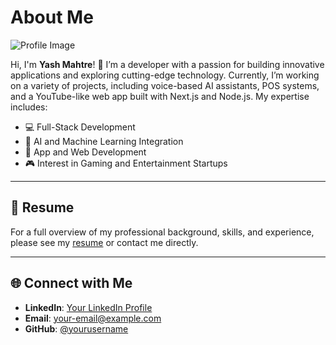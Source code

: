 # About Me

![Profile Image](https://www.shutterstock.com/image-vector/cartoon-beard-handsome-character-casual-600nw-2174922633.jpg)

Hi, I'm **Yash Mahtre**! 👋 I’m a developer with a passion for building innovative applications and exploring cutting-edge technology. Currently, I’m working on a variety of projects, including voice-based AI assistants, POS systems, and a YouTube-like web app built with Next.js and Node.js. My expertise includes:

- 💻 Full-Stack Development
- 🧠 AI and Machine Learning Integration
- 📱 App and Web Development
- 🎮 Interest in Gaming and Entertainment Startups

---

## 📄 Resume

For a full overview of my professional background, skills, and experience, please see my [resume](link-to-resume-file.pdf) or contact me directly.

---

## 🌐 Connect with Me

- **LinkedIn**: [Your LinkedIn Profile](https://www.linkedin.com/in/yourusername)
- **Email**: your-email@example.com
- **GitHub**: [@yourusername](https://github.com/yourusername)
